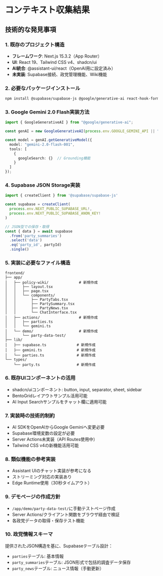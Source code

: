 # コンテキスト収集結果

## 技術的な発見事項

### 1. 既存のプロジェクト構造
- **フレームワーク**: Next.js 15.3.2（App Router）
- **UI**: React 19、Tailwind CSS v4、shadcn/ui
- **AI統合**: @assistant-ui/react（OpenAI用に設定済み）
- **未実装**: Supabase接続、政党管理機能、Wiki機能

### 2. 必要なパッケージインストール
```bash
npm install @supabase/supabase-js @google/generative-ai react-hook-form zod nuqs framer-motion lucide-react
```

### 3. Google Gemini 2.0 Flash実装方法
```typescript
import { GoogleGenerativeAI } from "@google/generative-ai";

const genAI = new GoogleGenerativeAI(process.env.GOOGLE_GEMINI_API || "");

const model = genAI.getGenerativeModel({
  model: "gemini-2.0-flash-001",
  tools: [
    {
      googleSearch: {}  // Grounding機能
    }
  ]
});
```

### 4. Supabase JSON Storage実装
```typescript
import { createClient } from '@supabase/supabase-js'

const supabase = createClient(
  process.env.NEXT_PUBLIC_SUPABASE_URL!,
  process.env.NEXT_PUBLIC_SUPABASE_ANON_KEY!
)

// JSON型での保存・取得
const { data } = await supabase
  .from('party_summaries')
  .select('data')
  .eq('party_id', partyId)
  .single()
```

### 5. 実装に必要なファイル構造
```
frontend/
├── app/
│   ├── policy-wiki/              # 新規作成
│   │   ├── layout.tsx
│   │   ├── page.tsx
│   │   └── components/
│   │       ├── PartyTabs.tsx
│   │       ├── PartySummary.tsx
│   │       ├── PartyNews.tsx
│   │       └── ChatInterface.tsx
│   ├── actions/                  # 新規作成
│   │   ├── parties.ts
│   │   └── gemini.ts
│   └── demo/                     # 新規作成
│       └── party-data-test/
├── lib/
│   ├── supabase.ts              # 新規作成
│   ├── gemini.ts                # 新規作成
│   └── parties.ts               # 新規作成
└── types/
    └── party.ts                 # 新規作成
```

### 6. 既存UIコンポーネントの活用
- shadcn/uiコンポーネント: button, input, separator, sheet, sidebar
- BentoGridレイアウトサンプル活用可能
- AI Input Searchサンプルをチャット欄に適用可能

### 7. 実装時の技術的制約
- AI SDKをOpenAIからGoogle Geminiへ変更必要
- Supabase環境変数の設定が必要
- Server Actions未実装（API Routes使用中）
- Tailwind CSS v4の新機能活用可能

### 8. 類似機能の参考実装
- Assistant UIのチャット実装が参考になる
- ストリーミング対応の実装あり
- Edge Runtime使用（30秒タイムアウト）

### 9. デモページの作成方針
- `/app/demo/party-data-test/`に手動テストページ作成
- Server Actions/クライアント関数をブラウザ経由で検証
- 各政党データの取得・保存テスト機能

### 10. 政党情報スキーマ
提供されたJSON構造を基に、Supabaseテーブル設計：
- `parties`テーブル: 基本情報
- `party_summaries`テーブル: JSON形式で包括的調査データ保存
- `party_news`テーブル: ニュース情報（手動更新）